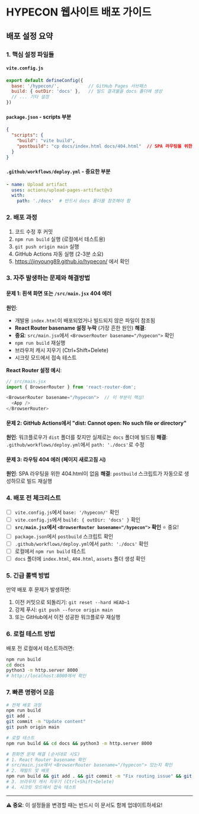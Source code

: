 # HYPECON 웹사이트 배포 가이드

## 배포 설정 요약

### 1. 핵심 설정 파일들

#### `vite.config.js`
```javascript
export default defineConfig({
  base: '/hypecon/',           // GitHub Pages 서브패스
  build: { outDir: 'docs' },   // 빌드 결과물을 docs 폴더에 생성
  // ... 기타 설정
})
```

#### `package.json` - scripts 부분
```json
{
  "scripts": {
    "build": "vite build",
    "postbuild": "cp docs/index.html docs/404.html"  // SPA 라우팅을 위한 404.html 생성
  }
}
```

#### `.github/workflows/deploy.yml` - 중요한 부분
```yaml
- name: Upload artifact
  uses: actions/upload-pages-artifact@v3
  with:
    path: './docs'  # 반드시 docs 폴더를 참조해야 함
```

### 2. 배포 과정

1. 코드 수정 후 커밋
2. `npm run build` 실행 (로컬에서 테스트용)
3. `git push origin main` 실행
4. GitHub Actions 자동 실행 (2-3분 소요)
5. https://jinyoung89.github.io/hypecon/ 에서 확인

### 3. 자주 발생하는 문제와 해결방법

#### 문제 1: 흰색 화면 또는 `/src/main.jsx` 404 에러
**원인**: 
- 개발용 `index.html`이 배포되었거나 빌드되지 않은 파일이 참조됨
- **React Router basename 설정 누락** (가장 흔한 원인)
**해결**: 
- **중요**: `src/main.jsx`에서 `<BrowserRouter basename="/hypecon">` 확인
- `npm run build` 재실행
- 브라우저 캐시 지우기 (Ctrl+Shift+Delete)
- 시크릿 모드에서 접속 테스트

**React Router 설정 예시**:
```javascript
// src/main.jsx
import { BrowserRouter } from 'react-router-dom';

<BrowserRouter basename="/hypecon">  // 이 부분이 핵심!
  <App />
</BrowserRouter>
```

#### 문제 2: GitHub Actions에서 "dist: Cannot open: No such file or directory"
**원인**: 워크플로우가 `dist` 폴더를 찾지만 실제로는 `docs` 폴더에 빌드됨
**해결**: `.github/workflows/deploy.yml`에서 `path: './docs'`로 수정

#### 문제 3: 라우팅 404 에러 (페이지 새로고침 시)
**원인**: SPA 라우팅을 위한 404.html이 없음
**해결**: `postbuild` 스크립트가 자동으로 생성하므로 빌드 재실행

### 4. 배포 전 체크리스트

- [ ] `vite.config.js`에서 `base: '/hypecon/'` 확인
- [ ] `vite.config.js`에서 `build: { outDir: 'docs' }` 확인
- [ ] **`src/main.jsx`에서 `<BrowserRouter basename="/hypecon">` 확인** ⭐ 중요!
- [ ] `package.json`에서 `postbuild` 스크립트 확인
- [ ] `.github/workflows/deploy.yml`에서 `path: './docs'` 확인
- [ ] 로컬에서 `npm run build` 테스트
- [ ] `docs` 폴더에 `index.html`, `404.html`, `assets` 폴더 생성 확인

### 5. 긴급 롤백 방법

만약 배포 후 문제가 발생하면:
1. 이전 커밋으로 되돌리기: `git reset --hard HEAD~1`
2. 강제 푸시: `git push --force origin main`
3. 또는 GitHub에서 이전 성공한 워크플로우 재실행

### 6. 로컬 테스트 방법

배포 전 로컬에서 테스트하려면:
```bash
npm run build
cd docs
python3 -m http.server 8000
# http://localhost:8000에서 확인
```

### 7. 빠른 명령어 모음

```bash
# 전체 배포 과정
npm run build
git add .
git commit -m "Update content"
git push origin main

# 로컬 테스트
npm run build && cd docs && python3 -m http.server 8000

# 흰화면 문제 해결 (순서대로 시도)
# 1. React Router basename 확인
# src/main.jsx에서 <BrowserRouter basename="/hypecon"> 있는지 확인
# 2. 재빌드 및 배포
npm run build && git add . && git commit -m "Fix routing issue" && git push origin main
# 3. 브라우저 캐시 지우기 (Ctrl+Shift+Delete)
# 4. 시크릿 모드에서 접속 테스트
```

---

**⚠️ 중요**: 이 설정들을 변경할 때는 반드시 이 문서도 함께 업데이트하세요! 